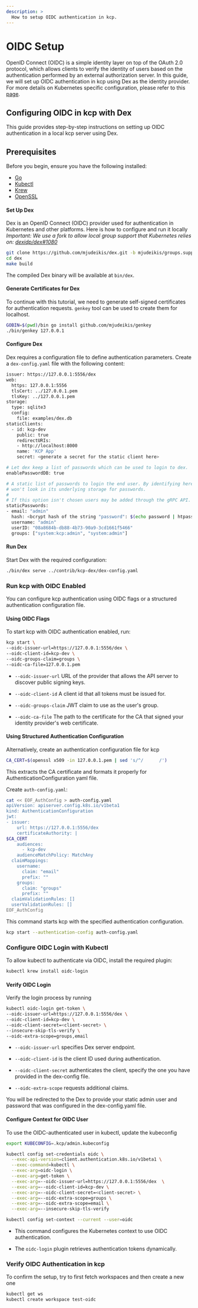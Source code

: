 ```yaml
---
description: >
  How to setup OIDC authentication in kcp.
---
```


# OIDC Setup

OpenID Connect (OIDC) is a simple identity layer on top of the OAuth 2.0 protocol, which allows clients to verify the identity of users based on the authentication performed by an external authorization server. In this guide, we will set up OIDC authentication in kcp using Dex as the identity provider.
For more details on Kubernetes specific configuration, please refer to this [page](https://kubernetes.io/docs/reference/access-authn-authz/authentication/#openid-connect-tokens).

## Configuring OIDC in kcp with Dex

This guide provides step-by-step instructions on setting up OIDC authentication in a local kcp server using Dex.

## Prerequisites

Before you begin, ensure you have the following installed:
- [Go](https://go.dev/dl/)
- [Kubectl](https://kubernetes.io/docs/tasks/tools/install-kubectl/)
- [Krew](https://krew.sigs.k8s.io/docs/)
- [OpenSSL](https://www.openssl.org/)

#### Set Up Dex

Dex is an OpenID Connect (OIDC) provider used for authentication in Kubernetes and other platforms. Here is how to configure and run it locally
*Important: We use a fork to allow local group support that Kubernetes relies on: [dexidp/dex#1080](https://github.com/dexidp/dex/issues/1080)*

```bash
git clone https://github.com/mjudeikis/dex.git -b mjudeikis/groups.support
cd dex
make build
```

The compiled Dex binary will be available at `bin/dex`.

#### Generate Certificates for Dex

To continue with this tutorial, we need to generate self-signed certificates for authentication requests.
`genkey` tool can be used to create them for localhost.

```bash
GOBIN=$(pwd)/bin go install github.com/mjudeikis/genkey
./bin/genkey 127.0.0.1
```

#### Configure Dex

Dex requires a configuration file to define authentication parameters. Create a `dex-config.yaml` file with the following content:

```bash
issuer: https://127.0.0.1:5556/dex
web:
  https: 127.0.0.1:5556
  tlsCert: ../127.0.0.1.pem
  tlsKey: ../127.0.0.1.pem
storage:
  type: sqlite3
  config:
    file: examples/dex.db
staticClients:
  - id: kcp-dev
    public: true
    redirectURIs:
    - http://localhost:8000
    name: 'KCP App'
    secret: <generate a secret for the static client here>

# Let dex keep a list of passwords which can be used to login to dex.
enablePasswordDB: true

# A static list of passwords to login the end user. By identifying here, dex
# won't look in its underlying storage for passwords.
#
# If this option isn't chosen users may be added through the gRPC API.
staticPasswords:
- email: "admin"
  hash: <bcrypt hash of the string "password": $(echo password | htpasswd -BinC 10 admin | cut -d: -f2)>
  username: "admin"
  userID: "08a8684b-db88-4b73-90a9-3cd1661f5466"
  groups: ["system:kcp:admin", "system:admin"]
```

#### Run Dex

Start Dex with the required configuration:

```bash
./bin/dex serve ../contrib/kcp-dex/dex-config.yaml
```

### Run kcp with OIDC Enabled

You can configure kcp authentication using OIDC flags or a structured authentication configuration file.

#### Using OIDC Flags

To start kcp with OIDC authentication enabled, run:

```bash
kcp start \
--oidc-issuer-url=https://127.0.0.1:5556/dex \
--oidc-client-id=kcp-dev \
--oidc-groups-claim=groups \
--oidc-ca-file=127.0.0.1.pem
```
- `--oidc-issuer-url` URL of the provider that allows the API server to discover public signing keys.

- `--oidc-client-id` A client id that all tokens must be issued for.

- `--oidc-groups-claim` JWT claim to use as the user's group.

- `--oidc-ca-file` The path to the certificate for the CA that signed your identity provider's web certificate.

#### Using Structured Authentication Configuration

Alternatively, create an authentication configuration file for kcp

```bash
CA_CERT=$(openssl x509 -in 127.0.0.1.pem | sed 's/^/      /')
```

This extracts the CA certificate and formats it properly for AuthenticationConfiguration yaml file.

Create `auth-config.yaml`:

```bash
cat << EOF_AuthConfig > auth-config.yaml
apiVersion: apiserver.config.k8s.io/v1beta1
kind: AuthenticationConfiguration
jwt:
- issuer:
    url: https://127.0.0.1:5556/dex
    certificateAuthority: |
$CA_CERT
    audiences:
      - kcp-dev
    audienceMatchPolicy: MatchAny
  claimMappings:
    username:
      claim: "email"
      prefix: ""
    groups:
      claim: "groups"
      prefix: ""
  claimValidationRules: []
  userValidationRules: []
EOF_AuthConfig
```

This command starts kcp with the specified authentication configuration.

```bash
kcp start --authentication-config auth-config.yaml
```

### Configure OIDC Login with Kubectl

To allow kubectl to authenticate via OIDC, install the required plugin:

```bash
kubectl krew install oidc-login
```

#### Verify OIDC Login

Verify the login process by running

```bash
kubectl oidc-login get-token \
--oidc-issuer-url=https://127.0.0.1:5556/dex \
--oidc-client-id=kcp-dev \
--oidc-client-secret=<client-secret> \
--insecure-skip-tls-verify \
--oidc-extra-scope=groups,email
```

- `--oidc-issuer-url` specifies Dex server endpoint.

- `--oidc-client-id` is the client ID used during authentication.

- `--oidc-client-secret` authenticates the client, specify the one you have provided in the dex-config file.

- `--oidc-extra-scope` requests additional claims.

You will be redirected to the Dex to provide your static admin user and password that was configured in the dex-config.yaml file.

#### Configure Context for OIDC User

To use the OIDC-authenticated user in kubectl, update the kubeconfig

```bash
export KUBECONFIG=.kcp/admin.kubeconfig

kubectl config set-credentials oidc \
  --exec-api-version=client.authentication.k8s.io/v1beta1 \
  --exec-command=kubectl \
  --exec-arg=oidc-login \
  --exec-arg=get-token \
  --exec-arg=--oidc-issuer-url=https://127.0.0.1:5556/dex  \
  --exec-arg=--oidc-client-id=kcp-dev \
  --exec-arg=--oidc-client-secret=<client-secret> \
  --exec-arg=--oidc-extra-scope=groups \
  --exec-arg=--oidc-extra-scope=email \
  --exec-arg=--insecure-skip-tls-verify

kubectl config set-context --current --user=oidc
```

- This command configures the Kubernetes context to use OIDC authentication.

- The `oidc-login` plugin retrieves authentication tokens dynamically.

### Verify OIDC Authentication in kcp

To confirm the setup, try to first fetch workspaces and then create a new one

```bash
kubectl get ws
kubectl create workspace test-oidc
```
